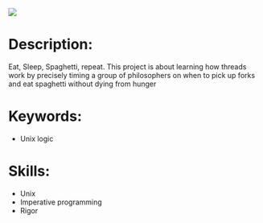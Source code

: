 <p>
  <img src="https://www.google.com/url?sa=i&url=https%3A%2F%2Ftenor.com%2Fview%2Faesthetic-discord-header-gif-26473588&psig=AOvVaw1C-NJSVDDiz7Py77qqUNhJ&ust=1703632429240000&source=images&cd=vfe&opi=89978449&ved=0CBEQjRxqFwoTCOCLr8Hbq4MDFQAAAAAdAAAAABAD"/>
</p>

# Description:
<p>
  Eat, Sleep, Spaghetti, repeat. This project is about learning how threads work by precisely timing a group of philosophers on when to pick up forks and eat spaghetti without dying from hunger
</p>

# Keywords:
<ul>
  <li>Unix logic</li>
</ul>

# Skills:
<ul>
  <li>Unix</li>
  <li>Imperative programming</li>
  <li>Rigor</li>
</ul>
